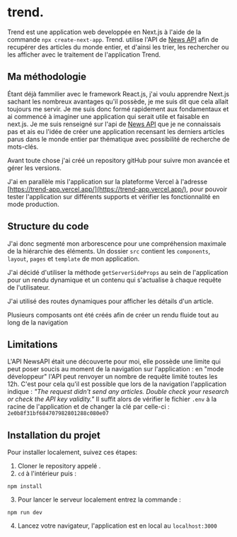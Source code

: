 trend.
======

Trend est une application web developpée en Next.js à l'aide de la commande `npx create-next-app`. Trend. utilise l'API de [News API](https://newsapi.org/ "newsapi.org") afin de recupérer des articles du monde entier, et d'ainsi les trier, les rechercher ou les afficher avec le traitement de l'application Trend.

## Ma méthodologie

Étant déjà fammilier avec le framework React.js, j'ai voulu apprendre Next.js sachant les nombreux avantages qu'il possède, je me suis dit que cela allait toujours me servir. Je me suis donc formé rapidement aux fondamentaux et ai commencé à imaginer une application qui serait utile et faisable en next.js. Je me suis renseigné sur l'api de [News API](https://newsapi.org/ "newsapi.org") que je ne connaissais pas et ais eu l'idée de créer une application recensant les derniers articles parus dans le monde entier par thématique avec possibilité de recherche de mots-clés.

Avant toute chose j'ai créé un repository gitHub pour suivre mon avancée et gérer les versions.

J'ai en parallèle mis l'application sur la plateforme Vercel à l'adresse [https://trend-app.vercel.app/](https://trend-app.vercel.app/), pour pouvoir tester l'application sur différents supports et vérifier les fonctionnalité en mode production.

## Structure du code

J'ai donc segmenté mon arborescence pour une compréhension maximale de la hiérarchie des éléments. Un dossier `src` contient les `components`, `layout`, `pages` et `template` de mon application. 

J'ai décidé d'utiliser la méthode `getServerSideProps` au sein de l'application pour un rendu dynamique et un contenu qui s'actualise à chaque requête de l'utilisateur.

J'ai utilisé des routes dynamiques pour afficher les détails d'un article.

Plusieurs composants ont été créés afin de créer un rendu fluide tout au long de la navigation

## Limitations

L'API NewsAPI était une découverte pour moi, elle possède une limite qui peut poser soucis au moment de la navigation sur l'application : en "mode développeur" l'API peut renvoyer un nombre de requête limité toutes les 12h. C'est pour cela qu'il est possible que lors de la navigation l'application indique :
*_"The request didn't send any articles. Double check your research or check the API key validity."_*
Il suffit alors de vérifier le fichier `.env` à la racine de l'application et de changer la clé par celle-ci : `2e0b8f31bf684707982801288c080e07`

## Installation du projet <dernier-cri-app>

Pour installer <dernier-cri-app> localement, suivez ces étapes:

1. Cloner le repository appelé <dernier-cri-app>.
2. `cd` à l'intérieur puis : 

```
npm install
```
3. Pour lancer le serveur localement entrez la commande :

```
npm run dev
```
4. Lancez votre navigateur, l'application est en local au `localhost:3000`